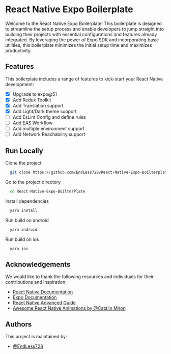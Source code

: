 # React Native Expo Boilerplate

Welcome to the React Native Expo Boilerplate! This boilerplate is designed to streamline the setup process and enable developers to jump straight into building their projects with essential configurations and features already integrated. By leveraging the power of Expo SDK and incorporating basic utilities, this boilerplate minimizes the initial setup time and maximizes productivity.

## Features

This boilerplate includes a range of features to kick-start your React Native development:

- [x] Upgrade to expo@51
- [x] Add Redux Toolkit
- [x] Add Translation support
- [x] Add Light/Dark theme support
- [ ] Add EsLint Config and define rules
- [ ] Add EAS Workflow
- [ ] Add multiple environment support
- [ ] Add Network Reachability support

## Run Locally

Clone the project

```bash
  git clone https://github.com/EndLess728/React-Native-Expo-Boilterplate.git
```

Go to the project directory

```bash
  cd React-Native-Expo-BoilterPlate
```

Install dependencies

```bash
  yarn install
```

Run build on android

```bash
  yarn android
```

Run build on ios

```bash
  yarn ios
```

## Acknowledgements

We would like to thank the following resources and individuals for their contributions and inspiration:

- [React Native Documentation](https://reactnative.dev/)
- [Expo Documentation](https://docs.expo.dev/)
- [React Native Advanced Guide](https://github.com/anisurrahman072/React-Native-Advanced-Guide)
- [Awesome React Native Animations by @Catalin Miron](https://www.animatereactnative.com/)

## Authors

This project is maintained by:

- [@EndLess728](https://www.github.com/EndLess728)
